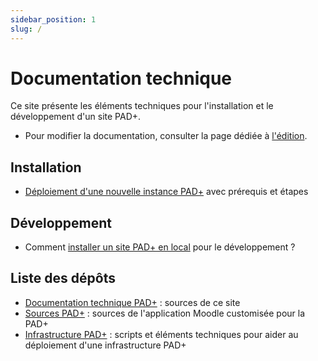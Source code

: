 ```yaml
---
sidebar_position: 1
slug: /
---
```


# Documentation technique

Ce site présente les éléments techniques pour l'installation et le développement d'un site PAD+.

- Pour modifier la documentation, consulter la page dédiée à [l'édition](./doc-edition).

## Installation

- [Déploiement d'une nouvelle instance PAD+](installation/deploiement) avec prérequis et étapes

## Développement

- Comment [installer un site PAD+ en local](developpement/setup-local) pour le développement ?

## Liste des dépôts

 - [Documentation technique PAD+](https://github.com/e-PSHAD/pad-doc) : sources de ce site
 - [Sources PAD+](https://github.com/e-PSHAD/PAD) : sources de l'application Moodle customisée pour la PAD+
 - [Infrastructure PAD+](https://github.com/e-PSHAD/pad-infra) : scripts et éléments techniques pour aider au déploiement d'une infrastructure PAD+
